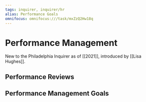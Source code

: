 ```yaml
---
tags: inquirer, inquirer/hr
alias: Performance Goals
omnifocus: omnifocus:///task/mxZzQ2Hw18q
---
```


# Performance Management
New to the Philadelphia Inquirer as of [[2021]], introduced by [[Lisa Hughes]].
## Performance Reviews
## Performance Management Goals